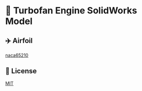 <p align="center">
  <img src="" />
</p>

<p align="center">
  <img src="" />
</p>


# 🛫 Turbofan Engine SolidWorks Model

## ✈️ Airfoil
[naca65210](https://github.com/dantevangelista/turbofan/blob/main/naca65210.txt)

## 🪪 License
[MIT](https://github.com/dantevangelista/turbofan/blob/main/LICENSE)

